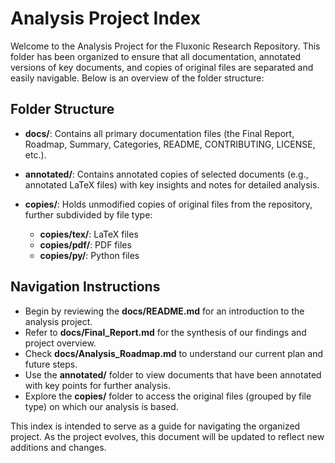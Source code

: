 # Analysis Project Index

Welcome to the Analysis Project for the Fluxonic Research Repository. This folder has been organized to ensure that all documentation, annotated versions of key documents, and copies of original files are separated and easily navigable. Below is an overview of the folder structure:

## Folder Structure

- **docs/**: Contains all primary documentation files (the Final Report, Roadmap, Summary, Categories, README, CONTRIBUTING, LICENSE, etc.).

- **annotated/**: Contains annotated copies of selected documents (e.g., annotated LaTeX files) with key insights and notes for detailed analysis.

- **copies/**: Holds unmodified copies of original files from the repository, further subdivided by file type:
  - **copies/tex/**: LaTeX files
  - **copies/pdf/**: PDF files
  - **copies/py/**: Python files

## Navigation Instructions

- Begin by reviewing the **docs/README.md** for an introduction to the analysis project.
- Refer to **docs/Final_Report.md** for the synthesis of our findings and project overview.
- Check **docs/Analysis_Roadmap.md** to understand our current plan and future steps.
- Use the **annotated/** folder to view documents that have been annotated with key points for further analysis.
- Explore the **copies/** folder to access the original files (grouped by file type) on which our analysis is based.

This index is intended to serve as a guide for navigating the organized project. As the project evolves, this document will be updated to reflect new additions and changes. 